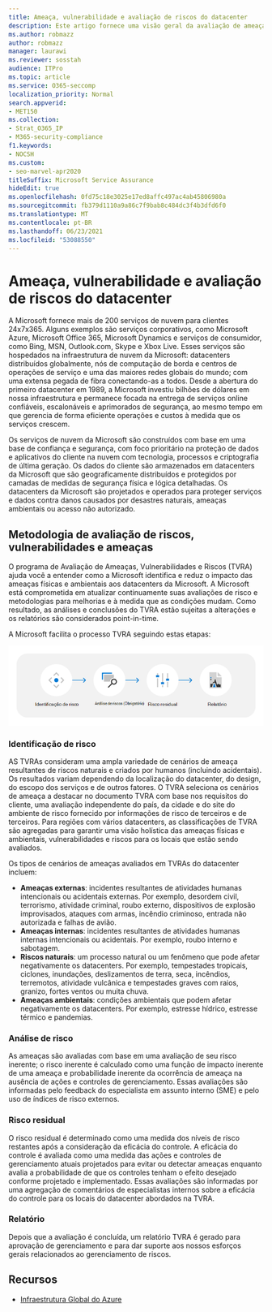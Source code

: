 ```yaml
---
title: Ameaça, vulnerabilidade e avaliação de riscos do datacenter
description: Este artigo fornece uma visão geral da avaliação de ameaças, vulnerabilidades e riscos do datacenter Microsoft 365.
ms.author: robmazz
author: robmazz
manager: laurawi
ms.reviewer: sosstah
audience: ITPro
ms.topic: article
ms.service: O365-seccomp
localization_priority: Normal
search.appverid:
- MET150
ms.collection:
- Strat_O365_IP
- M365-security-compliance
f1.keywords:
- NOCSH
ms.custom:
- seo-marvel-apr2020
titleSuffix: Microsoft Service Assurance
hideEdit: true
ms.openlocfilehash: 0fd75c18e3025e17ed8affc497ac4ab45806980a
ms.sourcegitcommit: fb379d1110a9a86c7f9bab8c484dc3f4b3dfd6f0
ms.translationtype: MT
ms.contentlocale: pt-BR
ms.lasthandoff: 06/23/2021
ms.locfileid: "53088550"
---
```

# <a name="datacenter-threat-vulnerability-and-risk-assessment"></a>Ameaça, vulnerabilidade e avaliação de riscos do datacenter

A Microsoft fornece mais de 200 serviços de nuvem para clientes 24x7x365. Alguns exemplos são serviços corporativos, como Microsoft Azure, Microsoft Office 365, Microsoft Dynamics e serviços de consumidor, como Bing, MSN, Outlook.com, Skype e Xbox Live. Esses serviços são hospedados na infraestrutura de nuvem da Microsoft: datacenters distribuídos globalmente, nós de computação de borda e centros de operações de serviço e uma das maiores redes globais do mundo; com uma extensa pegada de fibra conectando-as a todos. Desde a abertura do primeiro datacenter em 1989, a Microsoft investiu bilhões de dólares em nossa infraestrutura e permanece focada na entrega de serviços online confiáveis, escalonáveis e aprimorados de segurança, ao mesmo tempo em que gerencia de forma eficiente operações e custos à medida que os serviços crescem.

Os serviços de nuvem da Microsoft são construídos com base em uma base de confiança e segurança, com foco prioritário na proteção de dados e aplicativos do cliente na nuvem com tecnologia, processos e criptografia de última geração. Os dados do cliente são armazenados em datacenters da Microsoft que são geograficamente distribuídos e protegidos por camadas de medidas de segurança física e lógica detalhadas. Os datacenters da Microsoft são projetados e operados para proteger serviços e dados contra danos causados por desastres naturais, ameaças ambientais ou acesso não autorizado.

## <a name="threat-vulnerability-and-risk-assessment-methodology"></a>Metodologia de avaliação de riscos, vulnerabilidades e ameaças

O programa de Avaliação de Ameaças, Vulnerabilidades e Riscos (TVRA) ajuda você a entender como a Microsoft identifica e reduz o impacto das ameaças físicas e ambientais aos datacenters da Microsoft. A Microsoft está comprometida em atualizar continuamente suas avaliações de risco e metodologias para melhorias e à medida que as condições mudam. Como resultado, as análises e conclusões do TVRA estão sujeitas a alterações e os relatórios são considerados point-in-time.

A Microsoft facilita o processo TVRA seguindo estas etapas:

![Fluxo de processo TVRA](../media/assurance-tvra-flow.png)

### <a name="risk-identification"></a>Identificação de risco

AS TVRAs consideram uma ampla variedade de cenários de ameaça resultantes de riscos naturais e criados por humanos (incluindo acidentais). Os resultados variam dependendo da localização do datacenter, do design, do escopo dos serviços e de outros fatores. O TVRA seleciona os cenários de ameaça a destacar no documento TVRA com base nos requisitos do cliente, uma avaliação independente do país, da cidade e do site do ambiente de risco fornecido por informações de risco de terceiros e de terceiros. Para regiões com vários datacenters, as classificações de TVRA são agregadas para garantir uma visão holística das ameaças físicas e ambientais, vulnerabilidades e riscos para os locais que estão sendo avaliados.

Os tipos de cenários de ameaças avaliados em TVRAs do datacenter incluem:

- **Ameaças externas**: incidentes resultantes de atividades humanas intencionais ou acidentais externas. Por exemplo, desordem civil, terrorismo, atividade criminal, roubo externo, dispositivos de explosão improvisados, ataques com armas, incêndio criminoso, entrada não autorizada e falhas de avião.
- **Ameaças internas**: incidentes resultantes de atividades humanas internas intencionais ou acidentais. Por exemplo, roubo interno e sabotagem.
- **Riscos naturais**: um processo natural ou um fenômeno que pode afetar negativamente os datacenters. Por exemplo, tempestades tropicais, ciclones, inundações, deslizamentos de terra, seca, incêndios, terremotos, atividade vulcânica e tempestades graves com raios, granizo, fortes ventos ou muita chuva.
- **Ameaças ambientais**: condições ambientais que podem afetar negativamente os datacenters. Por exemplo, estresse hídrico, estresse térmico e pandemias.

### <a name="risk-analysis"></a>Análise de risco

As ameaças são avaliadas com base em uma avaliação de seu risco inerente; o risco inerente é calculado como uma função de impacto inerente de uma ameaça e probabilidade inerente da ocorrência de ameaça na ausência de ações e controles de gerenciamento. Essas avaliações são informadas pelo feedback do especialista em assunto interno (SME) e pelo uso de índices de risco externos.

### <a name="residual-risk"></a>Risco residual

O risco residual é determinado como uma medida dos níveis de risco restantes após a consideração da eficácia do controle. A eficácia do controle é avaliada como uma medida das ações e controles de gerenciamento atuais projetados para evitar ou detectar ameaças enquanto avalia a probabilidade de que os controles tenham o efeito desejado conforme projetado e implementado. Essas avaliações são informadas por uma agregação de comentários de especialistas internos sobre a eficácia do controle para os locais do datacenter abordados na TVRA.

### <a name="report"></a>Relatório

Depois que a avaliação é concluída, um relatório TVRA é gerado para aprovação de gerenciamento e para dar suporte aos nossos esforços gerais relacionados ao gerenciamento de riscos.

## <a name="resources"></a>Recursos

- [Infraestrutura Global do Azure](https://www.microsoft.com/datacenters)
